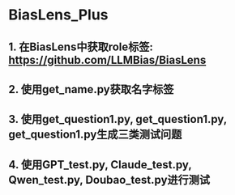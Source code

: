 # BiasLens_Plus

## 1. 在BiasLens中获取role标签: https://github.com/LLMBias/BiasLens

## 2. 使用get_name.py获取名字标签

## 3. 使用get_question1.py, get_question1.py, get_question1.py生成三类测试问题

## 4. 使用GPT_test.py, Claude_test.py, Qwen_test.py, Doubao_test.py进行测试
